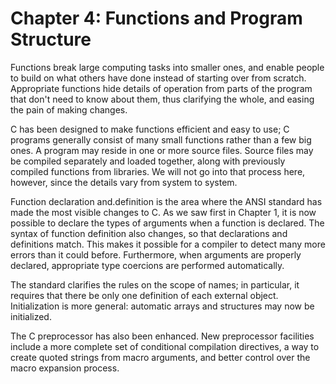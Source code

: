 # Chapter 4: Functions and Program Structure

Functions break large computing tasks into smaller ones, and enable people to build on what others have done instead of starting over from scratch. Appropriate functions hide details of operation from parts of the program that don't need to know about them, thus clarifying the whole, and easing the pain of making changes.

C has been designed to make functions efficient and easy to use; C programs generally consist of many small functions rather than a few big ones. A program may reside in one or more source files. Source files may be compiled separately and loaded together, along with previously compiled functions from libraries. We will not go into that process here, however, since the details vary from system to system.

Function declaration and.definition is the area where the ANSI standard has made the most visible changes to C. As we saw first in Chapter 1, it is now possible to declare the types of arguments when a function is declared. The syntax of function definition also changes, so that declarations and definitions match. This makes it possible for a compiler to detect many more errors than it could before. Furthermore, when arguments are properly declared, appropriate type coercions are performed automatically.

The standard clarifies the rules on the scope of names; in particular, it requires that there be only one definition of each external object. Initialization is more general: automatic arrays and structures may now be initialized.

The C preprocessor has also been enhanced. New preprocessor facilities include a more complete set of conditional compilation directives, a way to create quoted strings from macro arguments, and better control over the macro expansion process.
